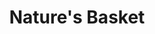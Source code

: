 ---
title: "Nature's Basket"
url: /mumbai/natures-basket-khwaja-ahman-abbas-marg/
shop: Supermarkt
---